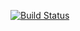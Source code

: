 [![Build Status](https://travis-ci.org/Tomdatbenik/Collapporation-Backend.svg?branch=master)](https://travis-ci.org/Tomdatbenik/Collapporation-Backend)
